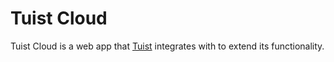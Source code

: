 # Tuist Cloud

Tuist Cloud is a web app that [Tuist](https://tuist.io) integrates with to extend its functionality.
